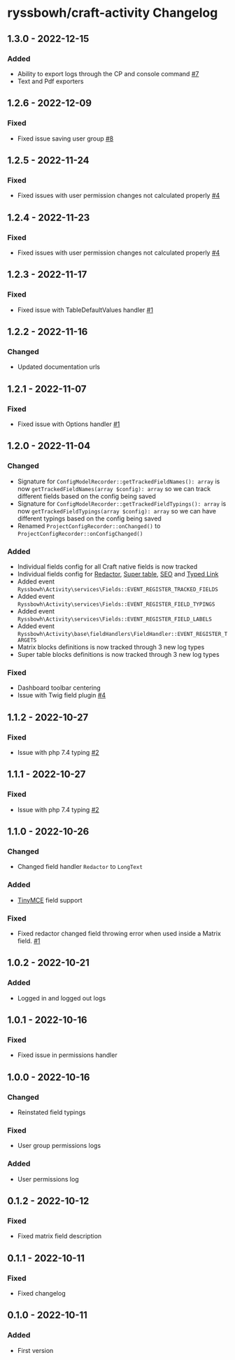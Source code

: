 # ryssbowh/craft-activity Changelog

## 1.3.0 - 2022-12-15

### Added
- Ability to export logs through the CP and console command [#7](https://github.com/ryssbowh/craft-activity/issues/7)
- Text and Pdf exporters

## 1.2.6 - 2022-12-09

### Fixed
- Fixed issue saving user group [#8](https://github.com/ryssbowh/craft-activity/issues/8)

## 1.2.5 - 2022-11-24

### Fixed
- Fixed issues with user permission changes not calculated properly [#4](https://github.com/ryssbowh/craft-activity/issues/4)

## 1.2.4 - 2022-11-23

### Fixed
- Fixed issues with user permission changes not calculated properly [#4](https://github.com/ryssbowh/craft-activity/issues/4)

## 1.2.3 - 2022-11-17

### Fixed
- Fixed issue with TableDefaultValues handler [#1](https://github.com/ryssbowh/craft-activity/issues/1)

## 1.2.2 - 2022-11-16

### Changed
- Updated documentation urls

## 1.2.1 - 2022-11-07

### Fixed
- Fixed issue with Options handler [#1](https://github.com/ryssbowh/craft-activity/issues/1)

## 1.2.0 - 2022-11-04

### Changed
- Signature for `ConfigModelRecorder::getTrackedFieldNames(): array` is now `getTrackedFieldNames(array $config): array` so we can track different fields based on the config being saved
- Signature for `ConfigModelRecorder::getTrackedFieldTypings(): array` is now `getTrackedFieldTypings(array $config): array` so we can have different typings based on the config being saved
- Renamed `ProjectConfigRecorder::onChanged()` to `ProjectConfigRecorder::onConfigChanged()`

### Added
- Individual fields config for all Craft native fields is now tracked
- Individual fields config for [Redactor](https://plugins.craftcms.com/redactor), [Super table](https://plugins.craftcms.com/super-table), [SEO](https://plugins.craftcms.com/seo) and [Typed Link](https://plugins.craftcms.com/typedlinkfield)
- Added event `Ryssbowh\Activity\services\Fields::EVENT_REGISTER_TRACKED_FIELDS`
- Added event `Ryssbowh\Activity\services\Fields::EVENT_REGISTER_FIELD_TYPINGS`
- Added event `Ryssbowh\Activity\services\Fields::EVENT_REGISTER_FIELD_LABELS`
- Added event `Ryssbowh\Activity\base\fieldHandlers\FieldHandler::EVENT_REGISTER_TARGETS`
- Matrix blocks definitions is now tracked through 3 new log types
- Super table blocks definitions is now tracked through 3 new log types

### Fixed
- Dashboard toolbar centering
- Issue with Twig field plugin [#4](https://github.com/ryssbowh/craft-activity/issues/3)

## 1.1.2 - 2022-10-27

### Fixed
- Issue with php 7.4 typing [#2](https://github.com/ryssbowh/craft-activity/issues/2)

## 1.1.1 - 2022-10-27

### Fixed
- Issue with php 7.4 typing [#2](https://github.com/ryssbowh/craft-activity/issues/2)

## 1.1.0 - 2022-10-26

### Changed
- Changed field handler `Redactor` to `LongText`

### Added
- [TinyMCE](https://plugins.craftcms.com/tinymce) field support

### Fixed
- Fixed redactor changed field throwing error when used inside a Matrix field. [#1](https://github.com/ryssbowh/craft-activity/issues/1)

## 1.0.2 - 2022-10-21

### Added
- Logged in and logged out logs

## 1.0.1 - 2022-10-16

### Fixed
- Fixed issue in permissions handler

## 1.0.0 - 2022-10-16

### Changed
- Reinstated field typings

### Fixed
- User group permissions logs

### Added
- User permissions log

## 0.1.2 - 2022-10-12

### Fixed
- Fixed matrix field description

## 0.1.1 - 2022-10-11

### Fixed
- Fixed changelog

## 0.1.0 - 2022-10-11

### Added
- First version